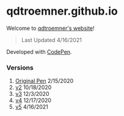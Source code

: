 # qdtroemner.github.io
Welcome to [qdtroemner's website](https://qdtroemner.github.io/)!
> Last Updated 4/16/2021

Developed with [CodePen](https://codepen.io/).
### Versions
1. [Original Pen](https://codepen.io/CurtLiom/pen/jOOYeYp/) 2/15/2020
2. [v2](https://codepen.io/qdtroemner/pen/pobbezL) 10/18/2020
3. [v3](https://codepen.io/qdtroemner/pen/GRjgmrx) 12/3/2020
4. [v4](https://codepen.io/qdtroemner/pen/gOwWVwp) 12/17/2020
5. [v5](https://codepen.io/qdtroemner/pen/ZELjpBp) 4/16/2021